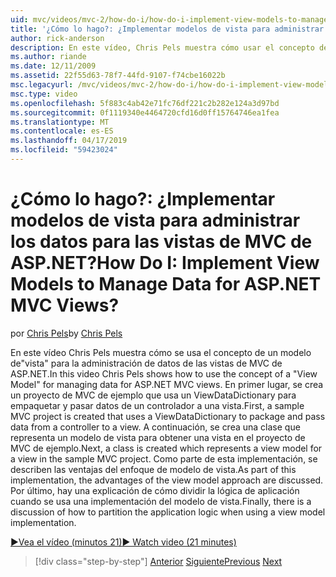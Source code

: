 ```yaml
---
uid: mvc/videos/mvc-2/how-do-i/how-do-i-implement-view-models-to-manage-data-for-aspnet-mvc-views
title: '¿Cómo lo hago?: ¿Implementar modelos de vista para administrar los datos para las vistas de MVC de ASP.NET? | Microsoft Docs'
author: rick-anderson
description: En este vídeo, Chris Pels muestra cómo usar el concepto de un &quot;modelo de vista&quot; para administrar datos de las vistas de MVC de ASP.NET. En primer lugar, un proyecto de MVC de ejemplo es cre...
ms.author: riande
ms.date: 12/11/2009
ms.assetid: 22f55d63-78f7-44fd-9107-f74cbe16022b
msc.legacyurl: /mvc/videos/mvc-2/how-do-i/how-do-i-implement-view-models-to-manage-data-for-aspnet-mvc-views
msc.type: video
ms.openlocfilehash: 5f883c4ab42e71fc76df221c2b282e124a3d97bd
ms.sourcegitcommit: 0f1119340e4464720cfd16d0ff15764746ea1fea
ms.translationtype: MT
ms.contentlocale: es-ES
ms.lasthandoff: 04/17/2019
ms.locfileid: "59423024"
---
```

# <a name="how-do-i-implement-view--models-to-manage-data-for-aspnet-mvc-views"></a><span data-ttu-id="b4499-105">¿Cómo lo hago?: ¿Implementar modelos de vista para administrar los datos para las vistas de MVC de ASP.NET?</span><span class="sxs-lookup"><span data-stu-id="b4499-105">How Do I: Implement View  Models to Manage Data for ASP.NET MVC Views?</span></span>

<span data-ttu-id="b4499-106">por [Chris Pels](https://twitter.com/chrispels)</span><span class="sxs-lookup"><span data-stu-id="b4499-106">by [Chris Pels](https://twitter.com/chrispels)</span></span>

<span data-ttu-id="b4499-107">En este vídeo Chris Pels muestra cómo se usa el concepto de un modelo de"vista" para la administración de datos de las vistas de MVC de ASP.NET.</span><span class="sxs-lookup"><span data-stu-id="b4499-107">In this video Chris Pels shows how to use the concept of a "View Model" for managing data for ASP.NET MVC views.</span></span> <span data-ttu-id="b4499-108">En primer lugar, se crea un proyecto de MVC de ejemplo que usa un ViewDataDictionary para empaquetar y pasar datos de un controlador a una vista.</span><span class="sxs-lookup"><span data-stu-id="b4499-108">First, a sample MVC project is created that uses a ViewDataDictionary to package and pass data from a controller to a view.</span></span> <span data-ttu-id="b4499-109">A continuación, se crea una clase que representa un modelo de vista para obtener una vista en el proyecto de MVC de ejemplo.</span><span class="sxs-lookup"><span data-stu-id="b4499-109">Next, a class is created which represents a view model for a view in the sample MVC project.</span></span> <span data-ttu-id="b4499-110">Como parte de esta implementación, se describen las ventajas del enfoque de modelo de vista.</span><span class="sxs-lookup"><span data-stu-id="b4499-110">As part of this implementation, the advantages of the view model approach are discussed.</span></span> <span data-ttu-id="b4499-111">Por último, hay una explicación de cómo dividir la lógica de aplicación cuando se usa una implementación del modelo de vista.</span><span class="sxs-lookup"><span data-stu-id="b4499-111">Finally, there is a discussion of how to partition the application logic when using a view model implementation.</span></span>

[<span data-ttu-id="b4499-112">&#9654;Vea el vídeo (minutos 21)</span><span class="sxs-lookup"><span data-stu-id="b4499-112">&#9654; Watch video (21 minutes)</span></span>](https://channel9.msdn.com/Blogs/ASP-NET-Site-Videos/how-do-i-implement-view-models-to-manage-data-for-aspnet-mvc-views)

> [!div class="step-by-step"]
> <span data-ttu-id="b4499-113">[Anterior](how-do-i-work-with-data-in-aspnet-mvc-partial-views.md)
> [Siguiente](how-do-i-create-a-custom-html-helper-for-an-mvc-application.md)</span><span class="sxs-lookup"><span data-stu-id="b4499-113">[Previous](how-do-i-work-with-data-in-aspnet-mvc-partial-views.md)
[Next](how-do-i-create-a-custom-html-helper-for-an-mvc-application.md)</span></span>
